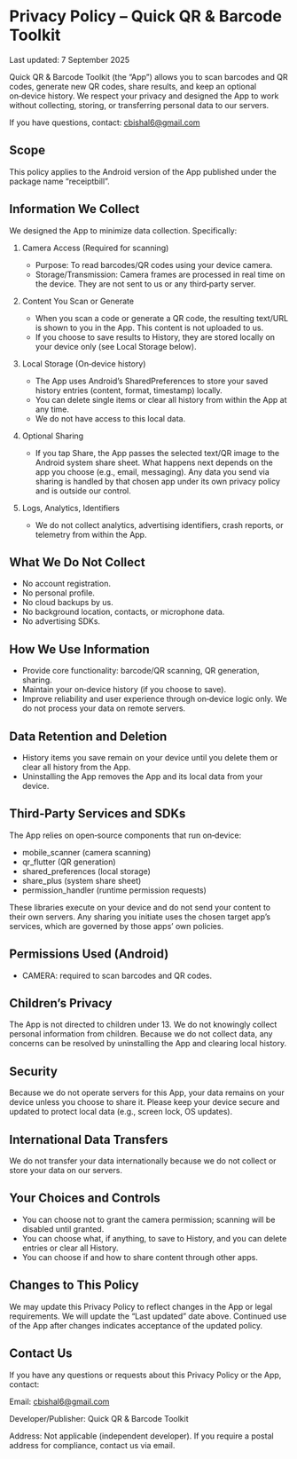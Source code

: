 # Privacy Policy – Quick QR & Barcode Toolkit

Last updated: 7 September 2025

Quick QR & Barcode Toolkit (the “App”) allows you to scan barcodes and QR codes, generate new QR codes, share results, and keep an optional on‑device history. We respect your privacy and designed the App to work without collecting, storing, or transferring personal data to our servers.

If you have questions, contact: cbishal6@gmail.com

## Scope

This policy applies to the Android version of the App published under the package name “receiptbill”.

## Information We Collect

We designed the App to minimize data collection. Specifically:

1. Camera Access (Required for scanning)
   - Purpose: To read barcodes/QR codes using your device camera.
   - Storage/Transmission: Camera frames are processed in real time on the device. They are not sent to us or any third‑party server.

2. Content You Scan or Generate
   - When you scan a code or generate a QR code, the resulting text/URL is shown to you in the App. This content is not uploaded to us.
   - If you choose to save results to History, they are stored locally on your device only (see Local Storage below).

3. Local Storage (On‑device history)
   - The App uses Android’s SharedPreferences to store your saved history entries (content, format, timestamp) locally.
   - You can delete single items or clear all history from within the App at any time.
   - We do not have access to this local data.

4. Optional Sharing
   - If you tap Share, the App passes the selected text/QR image to the Android system share sheet. What happens next depends on the app you choose (e.g., email, messaging). Any data you send via sharing is handled by that chosen app under its own privacy policy and is outside our control.

5. Logs, Analytics, Identifiers
   - We do not collect analytics, advertising identifiers, crash reports, or telemetry from within the App.

## What We Do Not Collect

- No account registration.
- No personal profile.
- No cloud backups by us.
- No background location, contacts, or microphone data.
- No advertising SDKs.

## How We Use Information

- Provide core functionality: barcode/QR scanning, QR generation, sharing.
- Maintain your on‑device history (if you choose to save).
- Improve reliability and user experience through on‑device logic only. We do not process your data on remote servers.

## Data Retention and Deletion

- History items you save remain on your device until you delete them or clear all history from the App.
- Uninstalling the App removes the App and its local data from your device.

## Third‑Party Services and SDKs

The App relies on open‑source components that run on‑device:
- mobile_scanner (camera scanning)
- qr_flutter (QR generation)
- shared_preferences (local storage)
- share_plus (system share sheet)
- permission_handler (runtime permission requests)

These libraries execute on your device and do not send your content to their own servers. Any sharing you initiate uses the chosen target app’s services, which are governed by those apps’ own policies.

## Permissions Used (Android)

- CAMERA: required to scan barcodes and QR codes.

## Children’s Privacy

The App is not directed to children under 13. We do not knowingly collect personal information from children. Because we do not collect data, any concerns can be resolved by uninstalling the App and clearing local history.

## Security

Because we do not operate servers for this App, your data remains on your device unless you choose to share it. Please keep your device secure and updated to protect local data (e.g., screen lock, OS updates).

## International Data Transfers

We do not transfer your data internationally because we do not collect or store your data on our servers.

## Your Choices and Controls

- You can choose not to grant the camera permission; scanning will be disabled until granted.
- You can choose what, if anything, to save to History, and you can delete entries or clear all History.
- You can choose if and how to share content through other apps.

## Changes to This Policy

We may update this Privacy Policy to reflect changes in the App or legal requirements. We will update the “Last updated” date above. Continued use of the App after changes indicates acceptance of the updated policy.

## Contact Us

If you have any questions or requests about this Privacy Policy or the App, contact:

Email: cbishal6@gmail.com

Developer/Publisher: Quick QR & Barcode Toolkit

Address: Not applicable (independent developer). If you require a postal address for compliance, contact us via email.